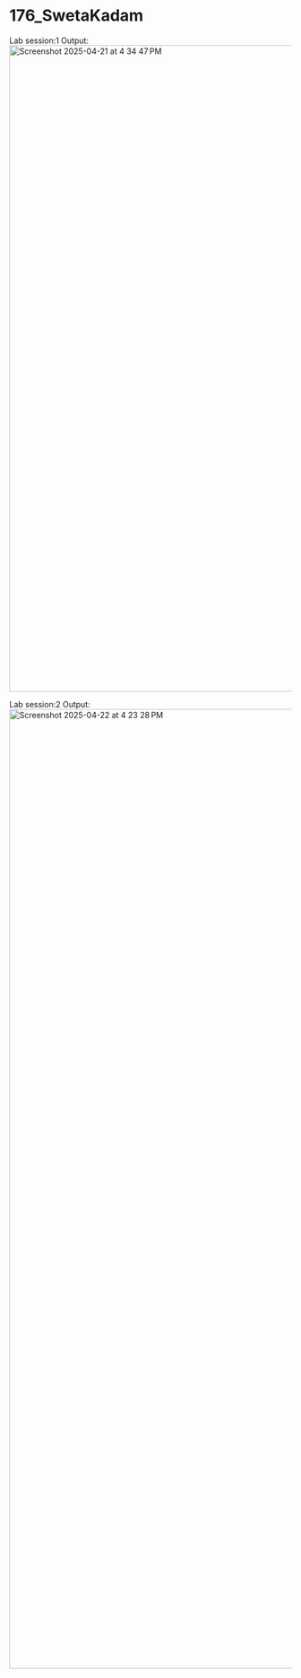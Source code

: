 # 176_SwetaKadam
Lab session:1
Output:
<img width="1152" alt="Screenshot 2025-04-21 at 4 34 47 PM" src="https://github.com/user-attachments/assets/81d21f94-fcd1-42e5-b973-0c13ed9cc857" />

Lab session:2 
Output:
<img width="1710" alt="Screenshot 2025-04-22 at 4 23 28 PM" src="https://github.com/user-attachments/assets/f6cefbed-7885-4e09-a10e-05c06a30c021" />

